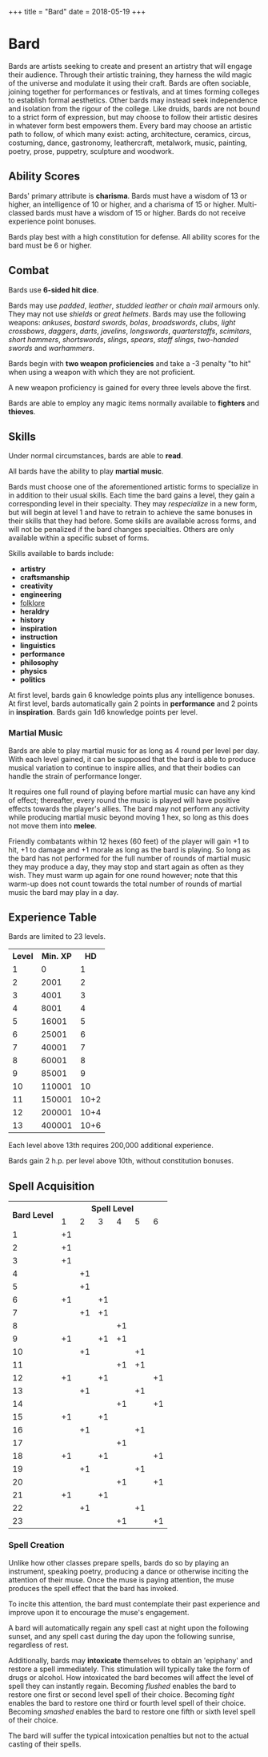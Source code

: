 +++
title = "Bard"
date = 2018-05-19
+++

# Bard

Bards are artists seeking to create and present an artistry that will engage their audience.
Through their artistic training, they harness the wild magic of the universe and modulate it using their craft.
Bards are often sociable, joining together for performances or festivals, and at times forming colleges to establish formal aesthetics.
Other bards may instead seek independence and isolation from the rigour of the college.
Like druids, bards are not bound to a strict form of expression, but may choose to follow their artistic desires in whatever form best empowers them.
Every bard may choose an artistic path to follow, of which many exist: acting, architecture, ceramics, circus, costuming, dance, gastronomy, leathercraft, metalwork, music, painting, poetry, prose, puppetry, sculpture and woodwork.

## Ability Scores

Bards' primary attribute is **charisma**.
Bards must have a wisdom of 13 or higher, an intelligence of 10 or higher, and a charisma of 15 or higher.
Multi-classed bards must have a wisdom of 15 or higher.
Bards do not receive experience point bonuses.

Bards play best with a high constitution for defense.
All ability scores for the bard must be 6 or higher.

## Combat

Bards use **6-sided hit dice**.

Bards may use *padded*, *leather*, *studded leather* or *chain mail* armours only.
They may not use *shields* or *great helmets*.
Bards may use the following weapons: *ankuses*, *bastard swords*, *bolas*, *broadswords*, *clubs*, *light crossbows*, *daggers*, *darts*, *javelins*, *longswords*, *quarterstaffs*, *scimitars*, *short hammers*, *shortswords*, *slings*, *spears*, *staff slings*, *two-handed swords* and *warhammers*.

Bards begin with **two weapon proficiencies** and take a -3 penalty "to hit" when using a weapon with which they are not proficient.

A new weapon proficiency is gained for every three levels above the first.

Bards are able to employ any magic items normally available to **fighters** and **thieves**.

## Skills

Under normal circumstances, bards are able to **read**.

All bards have the ability to play **martial music**.

Bards must choose one of the aforementioned artistic forms to specialize in in addition to their usual skills.
Each time the bard gains a level, they gain a corresponding level in their specialty.
They may *respecialize* in a new form, but will begin at level 1 and have to retrain to achieve the same bonuses in their skills that they had before.
Some skills are available across forms, and will not be penalized if the bard changes specialties.
Others are only available within a specific subset of forms.

Skills available to bards include:
* **artistry**
* **craftsmanship**
* **creativity**
* **engineering**
* [folklore](./wiki/skills/folklore.md)
* **heraldry**
* **history**
* **inspiration**
* **instruction**
* **linguistics**
* **performance**
* **philosophy**
* **physics**
* **politics**

At first level, bards gain 6 knowledge points plus any intelligence bonuses.
At first level, bards automatically gain 2 points in **performance** and 2 points in **inspiration**.
Bards gain 1d6 knowledge points per level.

### Martial Music

Bards are able to play martial music for as long as 4 round per level per day.
With each level gained, it can be supposed that the bard is able to produce musical variation to continue to inspire allies, and that their bodies can handle the strain of performance longer.

It requires one full round of playing before martial music can have any kind of effect; thereafter, every round the music is played will have positive effects towards the player's allies.
The bard may not perform any activity while producing martial music beyond moving 1 hex, so long as this does not move them into **melee**.

Friendly combatants within 12 hexes (60 feet) of the player will gain +1 to hit, +1 to damage and +1 morale as long as the bard is playing.
So long as the bard has not performed for the full number of rounds of martial music they may produce a day, they may stop and start again as often as they wish.
They must warm up again for one round however; note that this warm-up does not count towards the total number of rounds of martial music the bard may play in a day.

## Experience Table

Bards are limited to 23 levels.

<table>
<tr><th>Level</th><th>Min. XP</th><th>HD</th></tr>
<tr><td>1</td><td>0</td><td>1</td></tr>
<tr><td>2</td><td>2001</td><td>2</td></tr>
<tr><td>3</td><td>4001</td><td>3</td></tr>
<tr><td>4</td><td>8001</td><td>4</td></tr>
<tr><td>5</td><td>16001</td><td>5</td></tr>
<tr><td>6</td><td>25001</td><td>6</td></tr>
<tr><td>7</td><td>40001</td><td>7</td></tr>
<tr><td>8</td><td>60001</td><td>8</td></tr>
<tr><td>9</td><td>85001</td><td>9</td></tr>
<tr><td>10</td><td>110001</td><td>10</td></tr>
<tr><td>11</td><td>150001</td><td>10+2</td></tr>
<tr><td>12</td><td>200001</td><td>10+4</td></tr>
<tr><td>13</td><td>400001</td><td>10+6</td></tr>
</table>

Each level above 13th requires 200,000 additional experience.

Bards gain 2 h.p. per level above 10th, without constitution bonuses.

## Spell Acquisition

<table>
  <tr> <th rowspan="2">Bard Level</th> <th colspan="6">Spell Level</th> </tr>
  <tr> <td>1</td> <td>2</td> <td>3</td> <td>4</td> <td>5</td> <td>6</td> </tr>
  <tr> <td>1</td> <td>+1</td> <td></td> <td></td> <td></td> <td></td> <td></td> </tr>
  <tr> <td>2</td> <td>+1</td> <td></td> <td></td> <td></td> <td></td> <td></td> </tr>
  <tr> <td>3</td> <td>+1</td> <td></td> <td></td> <td></td> <td></td> <td></td> </tr>
  <tr> <td>4</td> <td></td> <td>+1</td> <td></td> <td></td> <td></td> <td></td> </tr>
  <tr> <td>5</td> <td></td> <td>+1</td> <td></td> <td></td> <td></td> <td></td> </tr>
  <tr> <td>6</td> <td>+1</td> <td></td> <td>+1</td> <td></td> <td></td> <td></td> </tr>
  <tr> <td>7</td> <td></td> <td>+1</td> <td>+1</td> <td></td> <td></td> <td></td> </tr>
  <tr> <td>8</td> <td></td> <td></td> <td></td> <td>+1</td> <td></td> <td></td> </tr>
  <tr> <td>9</td> <td>+1</td> <td></td> <td>+1</td> <td>+1</td> <td></td> <td></td> </tr>
  <tr> <td>10</td> <td></td> <td>+1</td> <td></td> <td></td> <td>+1</td> <td></td> </tr>
  <tr> <td>11</td> <td></td> <td></td> <td></td> <td>+1</td> <td>+1</td> <td></td> </tr>
  <tr> <td>12</td> <td>+1</td> <td></td> <td>+1</td> <td></td> <td></td> <td>+1</td> </tr>
  <tr> <td>13</td> <td></td> <td>+1</td> <td></td> <td></td> <td>+1</td> <td></td> </tr>
  <tr> <td>14</td> <td></td> <td></td> <td></td> <td>+1</td> <td></td> <td>+1</td> </tr>
  <tr> <td>15</td> <td>+1</td> <td></td> <td>+1</td> <td></td> <td></td> <td></td> </tr>
  <tr> <td>16</td> <td></td> <td>+1</td> <td></td> <td></td> <td>+1</td> <td></td> </tr>
  <tr> <td>17</td> <td></td> <td></td> <td></td> <td>+1</td> <td></td> <td></td> </tr>
  <tr> <td>18</td> <td>+1</td> <td></td> <td>+1</td> <td></td> <td></td> <td>+1</td> </tr>
  <tr> <td>19</td> <td></td> <td>+1</td> <td></td> <td></td> <td>+1</td> <td></td> </tr>
  <tr> <td>20</td> <td></td> <td></td> <td></td> <td>+1</td> <td></td> <td>+1</td> </tr>
  <tr> <td>21</td> <td>+1</td> <td></td> <td>+1</td> <td></td> <td></td> <td></td> </tr>
  <tr> <td>22</td> <td></td> <td>+1</td> <td></td> <td></td> <td>+1</td> <td></td> </tr>
  <tr> <td>23</td> <td></td> <td></td> <td></td> <td>+1</td> <td></td> <td>+1</td> </tr>
</table>

### Spell Creation

Unlike how other classes prepare spells, bards do so by playing an instrument, speaking poetry, producing a dance or otherwise inciting the attention of their muse.
Once the muse is paying attention, the muse produces the spell effect that the bard has invoked.

To incite this attention, the bard must contemplate their past experience and improve upon it to encourage the muse's engagement.

A bard will automatically regain any spell cast at night upon the following sunset, and any spell cast during the day upon the following sunrise, regardless of rest.

Additionally, bards may **intoxicate** themselves to obtain an 'epiphany' and restore a spell immediately.
This stimulation will typically take the form of drugs or alcohol.
How intoxicated the bard becomes will affect the level of spell they can instantly regain.
Becoming *flushed* enables the bard to restore one first or second level spell of their choice.
Becoming *tight* enables the bard to restore one third or fourth level spell of their choice.
Becoming *smashed* enables the bard to restore one fifth or sixth level spell of their choice.

The bard will suffer the typical intoxication penalties but not to the actual casting of their spells.
